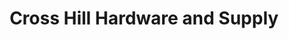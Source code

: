 ---
title: "Cross Hill Hardware and Supply"
url: /cross-hill/cross-hill-hardware-and-supply/
shop: Eisenwaren
---